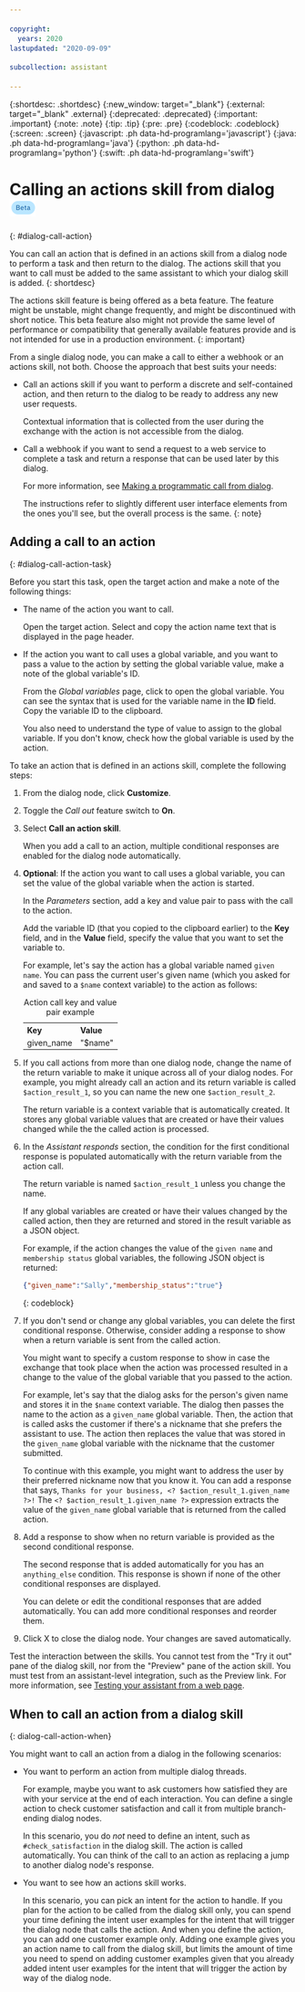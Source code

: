 ```yaml
---

copyright:
  years: 2020
lastupdated: "2020-09-09"

subcollection: assistant

---
```


{:shortdesc: .shortdesc}
{:new_window: target="_blank"}
{:external: target="_blank" .external}
{:deprecated: .deprecated}
{:important: .important}
{:note: .note}
{:tip: .tip}
{:pre: .pre}
{:codeblock: .codeblock}
{:screen: .screen}
{:javascript: .ph data-hd-programlang='javascript'}
{:java: .ph data-hd-programlang='java'}
{:python: .ph data-hd-programlang='python'}
{:swift: .ph data-hd-programlang='swift'}

# Calling an actions skill from dialog ![Beta](images/beta.png)
{: #dialog-call-action}

You can call an action that is defined in an actions skill from a dialog node to perform a task and then return to the dialog. The actions skill that you want to call must be added to the same assistant to which your dialog skill is added.
{: shortdesc}

The actions skill feature is being offered as a beta feature. The feature might be unstable, might change frequently, and might be discontinued with short notice. This beta feature also might not provide the same level of performance or compatibility that generally available features provide and is not intended for use in a production environment.
{: important}

From a single dialog node, you can make a call to either a webhook or an actions skill, not both. Choose the approach that best suits your needs:

- Call an actions skill if you want to perform a discrete and self-contained action, and then return to the dialog to be ready to address any new user requests. 

  Contextual information that is collected from the user during the exchange with the action is not accessible from the dialog.

- Call a webhook if you want to send a request to a web service to complete a task and return a response that can be used later by this dialog. 

  For more information, see [Making a programmatic call from dialog](/docs/assistant?topic=assistant-dialog-webhooks). 
  
  The instructions refer to slightly different user interface elements from the ones you'll see, but the overall process is the same.
  {: note}

## Adding a call to an action
{: #dialog-call-action-task}

Before you start this task, open the target action and make a note of the following things:

- The name of the action you want to call. 

  Open the target action. Select and copy the action name text that is displayed in the page header.
- If the action you want to call uses a global variable, and you want to pass a value to the action by setting the global variable value, make a note of the global variable's ID.

  From the *Global variables* page, click to open the global variable. You can see the syntax that is used for the variable name in the **ID** field. Copy the variable ID to the clipboard. 
  
  You also need to understand the type of value to assign to the global variable. If you don't know, check how the global variable is used by the action.

To take an action that is defined in an actions skill, complete the following steps:

1.  From the dialog node, click **Customize**.
1.  Toggle the *Call out* feature switch to **On**.
1.  Select **Call an action skill**.

    When you add a call to an action, multiple conditional responses are enabled for the dialog node automatically.
1.  **Optional**: If the action you want to call uses a global variable, you can set the value of the global variable when the action is started.

    In the *Parameters* section, add a key and value pair to pass with the call to the action.

    Add the variable ID (that you copied to the clipboard earlier) to the **Key** field, and in the **Value** field, specify the value that you want to set the variable to.
    
    For example, let's say the action has a global variable named `given name`. You can pass the current user's given name (which you asked for and saved to a `$name` context variable) to the action as follows:

    <table>
      <caption>Action call key and value pair example</caption>
      <tr>
        <th>Key</th>
        <th>Value</th>
      </tr>
      <tr>
        <td>given_name</td>
        <td>"$name"</td>
      </tr>
    </table>

1.  If you call actions from more than one dialog node, change the name of the return variable to make it unique across all of your dialog nodes. For example, you might already call an action and its return variable is called `$action_result_1`, so you can name the new one `$action_result_2`.

    The return variable is a context variable that is automatically created. It stores any global variable values that are created or have their values changed while the the called action is processed.

1.  In the *Assistant responds* section, the condition for the first conditional response is populated automatically with the return variable from the action call.

    The return variable is named `$action_result_1` unless you change the name. 
    
    If any global variables are created or have their values changed by the called action, then they are returned and stored in the result variable as a JSON object. 

    For example, if the action changes the value of the `given name` and `membership status` global variables, the following JSON object is returned:

    ```json
    {"given_name":"Sally","membership_status":"true"}
    ```
    {: codeblock}

1.  If you don't send or change any global variables, you can delete the first conditional response. Otherwise, consider adding a response to show when a return variable is sent from the called action.

    You might want to specify a custom response to show in case the exchange that took place when the action was processed resulted in a change to the value of the global variable that you passed to the action.
    
    For example, let's say that the dialog asks for the person's given name and stores it in the `$name` context variable. The dialog then passes the name to the action as a `given_name` global variable. Then, the action that is called asks the customer if there's a nickname that she prefers the assistant to use. The action then replaces the value that was stored in the `given_name` global variable with the nickname that the customer submitted.

    To continue with this example, you might want to address the user by their preferred nickname now that you know it. You can add a response that says, `Thanks for your business, <? $action_result_1.given_name ?>!` The `<? $action_result_1.given_name ?>` expression extracts the value of the `given_name` global variable that is returned from the called action.
1.  Add a response to show when no return variable is provided as the second conditional response.

    The second response that is added automatically for you has an `anything_else` condition. This response is shown if none of the other conditional responses are displayed. 

    You can delete or edit the conditional responses that are added automatically. You can add more conditional responses and reorder them.

1.  Click X to close the dialog node. Your changes are saved automatically.

Test the interaction between the skills. You cannot test from the "Try it out" pane of the dialog skill, nor from the "Preview" pane of the action skill. You must test from an assistant-level integration, such as the Preview link. For more information, see [Testing your assistant from a web page](/docs/assistant?topic=assistant-deploy-web-link).

## When to call an action from a dialog skill
{: dialog-call-action-when}

You might want to call an action from a dialog in the following scenarios:

- You want to perform an action from multiple dialog threads. 

  For example, maybe you want to ask customers how satisfied they are with your service at the end of each interaction. You can define a single action to check customer satisfaction and call it from multiple branch-ending dialog nodes.

  In this scenario, you do *not* need to define an intent, such as `#check_satisfaction` in the dialog skill. The action is called automatically. You can think of the call to an action as replacing a jump to another dialog node's response.

- You want to see how an actions skill works. 

  In this scenario, you can pick an intent for the action to handle. If you plan for the action to be called from the dialog skill only, you can spend your time defining the intent user examples for the intent that will trigger the dialog node that calls the action. And when you define the action, you can add one customer example only. Adding one example gives you an action name to call from the dialog skill, but limits the amount of time you need to spend on adding customer examples given that you already added intent user examples for the intent that will trigger the action by way of the dialog node.
